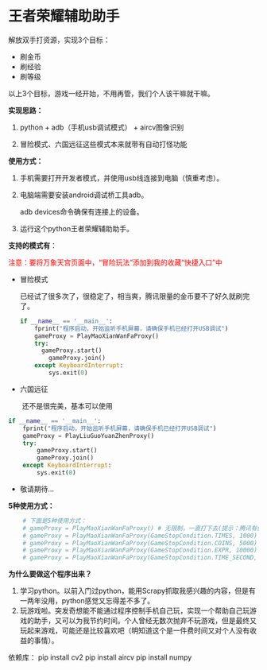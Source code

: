 # 王者荣耀辅助助手

解放双手打资源，实现3个目标：
* 刷金币
* 刷经验
* 刷等级

以上3个目标，游戏一经开始，不用再管，我们个人该干嘛就干嘛。



**实现思路：**

1. python + adb（手机usb调试模式） + aircv图像识别

2. 冒险模式、六国远征这些模式本来就带有自动打怪功能



**使用方式：**

1. 手机需要打开开发者模式，并使用usb线连接到电脑（慎重考虑）。

2. 电脑端需要安装android调试桥工具adb。

      adb devices命令确保有连接上的设备。

3. 运行这个python王者荣耀辅助助手。



**支持的模式有**：

​	<span style="color:red">注意：要将万象天宫页面中，“冒险玩法”添加到我的收藏“快捷入口”中</span>

- 冒险模式

  ​	已经试了很多次了，很稳定了，相当爽，腾讯限量的金币要不了好久就刷完了。

  ```python
  if __name__ == '__main__':
      fprint("程序启动，开始监听手机屏幕，请确保手机已经打开USB调试")
      gameProxy = PlayMaoXianWanFaProxy()
      try:
      	gameProxy.start()
          gameProxy.join()
      except KeyboardInterrupt:
          sys.exit(0)
  ```

  

- 六国远征

  ​	还不是很完美，基本可以使用

```python
if __name__ == '__main__':
    fprint("程序启动，开始监听手机屏幕，请确保手机已经打开USB调试")
    gameProxy = PlayLiuGuoYuanZhenProxy()
    try:
    	gameProxy.start()
        gameProxy.join()
    except KeyboardInterrupt:
        sys.exit(0)
```

- 敬请期待...



**5种使用方式：**

```python
    # 下面是5种使用方式：
    # gameProxy = PlayMaoXianWanFaProxy() # 无限制，一直打下去(提示：腾讯有健康时长，久了会禁赛，金币每周也是有上限的)
    # gameProxy = PlayMaoXianWanFaProxy(GameStopCondition.TIMES, 1000) # 玩1000把游戏
    # gameProxy = PlayMaoXianWanFaProxy(GameStopCondition.COINS, 5000) # 打5000金币
    # gameProxy = PlayMaoXianWanFaProxy(GameStopCondition.EXPR, 10000) # 打10000经验
    # gameProxy = PlayMaoXianWanFaProxy(GameStopCondition.TIME_SECOND, 6 * 60 * 60) # 玩6个小时游戏
```



**为什么要做这个程序出来？**

1. 学习python。以前入门过python，能用Scrapy抓取我感兴趣的内容，但是有一两年没用，python感觉又忘得差不多了。
2. 玩游戏啦。突发奇想能不能通过程序控制手机自己玩，实现一个帮助自己玩游戏的助手，又可以为我节约时间。个人曾经无数次抛弃不玩游戏，但是最终又玩起来游戏，可能还是比较喜欢吧（明知道这个是一件费时间又对个人没有收益的事情）。


依赖库：
pip install cv2
pip install aircv
pip install numpy